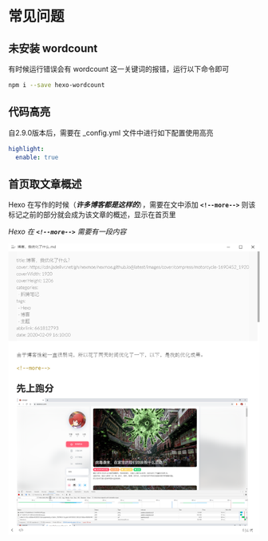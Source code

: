 # 常见问题

## 未安装 wordcount

有时候运行错误会有 wordcount 这一关键词的报错，运行以下命令即可

```bash
npm i --save hexo-wordcount
```

## 代码高亮

自2.9.0版本后，需要在 \_config.yml 文件中进行如下配置使用高亮

```yaml
highlight:
  enable: true
```

## 首页取文章概述

Hexo 在写作的时候（_**许多博客都是这样的**_），需要在文中添加 **`<!--more-->`** 则该标记之前的部分就会成为该文章的概述，显示在首页里

_Hexo 在 **`<!--more-->`** 需要有一段内容_

![](../.gitbook/assets/2020-04-24_18-12-55.png)

